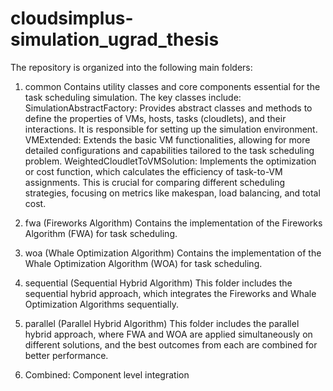 # cloudsimplus-simulation_ugrad_thesis

The repository is organized into the following main folders:

1. common
Contains utility classes and core components essential for the task scheduling simulation. The key classes include:
SimulationAbstractFactory: Provides abstract classes and methods to define the properties of VMs, hosts, tasks (cloudlets), and their interactions. It is responsible for setting up the simulation environment.
VMExtended: Extends the basic VM functionalities, allowing for more detailed configurations and capabilities tailored to the task scheduling problem.
WeightedCloudletToVMSolution: Implements the optimization or cost function, which calculates the efficiency of task-to-VM assignments. This is crucial for comparing different scheduling strategies, focusing on metrics like makespan, load balancing, and total cost.

2. fwa (Fireworks Algorithm)
Contains the implementation of the Fireworks Algorithm (FWA) for task scheduling.

3. woa (Whale Optimization Algorithm)
Contains the implementation of the Whale Optimization Algorithm (WOA) for task scheduling.

4. sequential (Sequential Hybrid Algorithm)
This folder includes the sequential hybrid approach, which integrates the Fireworks and Whale Optimization Algorithms sequentially.

5. parallel (Parallel Hybrid Algorithm)
This folder includes the parallel hybrid approach, where FWA and WOA are applied simultaneously on different solutions, and the best outcomes from each are combined for better performance.

6. Combined:
   Component level integration

